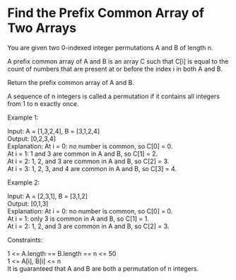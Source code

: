 # Find the Prefix Common Array of Two Arrays

You are given two 0-indexed integer permutations A and B of length n.

A prefix common array of A and B is an array C such that C[i] is equal to the count of numbers that are present at or before the index i in both A and B.

Return the prefix common array of A and B.

A sequence of n integers is called a permutation if it contains all integers from 1 to n exactly once.

Example 1:

Input: A = [1,3,2,4], B = [3,1,2,4]\
Output: [0,2,3,4]\
Explanation: At i = 0: no number is common, so C[0] = 0.\
At i = 1: 1 and 3 are common in A and B, so C[1] = 2.\
At i = 2: 1, 2, and 3 are common in A and B, so C[2] = 3.\
At i = 3: 1, 2, 3, and 4 are common in A and B, so C[3] = 4.

Example 2:

Input: A = [2,3,1], B = [3,1,2]\
Output: [0,1,3]\
Explanation: At i = 0: no number is common, so C[0] = 0.\
At i = 1: only 3 is common in A and B, so C[1] = 1.\
At i = 2: 1, 2, and 3 are common in A and B, so C[2] = 3.

Constraints:

1 <= A.length == B.length == n <= 50\
1 <= A[i], B[i] <= n\
It is guaranteed that A and B are both a permutation of n integers.
